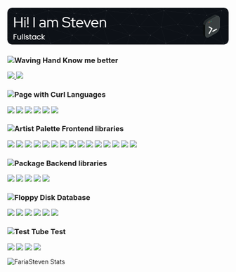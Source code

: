 ![headerNew2](./headerNew2.png)

<h3><img src="https://raw.githubusercontent.com/Tarikul-Islam-Anik/Animated-Fluent-Emojis/master/Emojis/Hand%20gestures/Waving%20Hand.png" alt="Waving Hand" width="30" height="30" /> Know me better</h3>
<p>
    <a href="https://www.linkedin.com/in/steven-faria-12691317a/">
        <img src="https://img.shields.io/badge/linkedin-%230077B5.svg?logo=linkedin&logoColor=white"/>
    </a>
    <a href="https://steven-faria.netlify.app/" target="_blank">
        <img src="https://img.shields.io/badge/My_Site-2ea44f?logo=gamebanana&logoColor=white""/>
    </a>
</p>
<p>
<h3><img src="https://raw.githubusercontent.com/Tarikul-Islam-Anik/Animated-Fluent-Emojis/master/Emojis/Objects/Page%20with%20Curl.png" alt="Page with Curl" width="30" height="30" /> Languages</h3>
<p width="100%">
    <img src="https://img.shields.io/badge/html5-%23E34F26.svg?logo=html5&logoColor=white"/>
    <img src="https://img.shields.io/badge/css3-%231572B6.svg?logo=css3&logoColor=white"/>
    <img src="https://img.shields.io/badge/javascript-%23323330.svg?logo=javascript&logoColor=white"/>
    <img src="https://img.shields.io/badge/typescript-%23007ACC.svg?logo=typescript&logoColor=white"/>
    <img src="https://img.shields.io/badge/-GraphQL-E10098?logo=graphql&logoColor=white"/>
    <img src="https://img.shields.io/badge/java-%23ED8B00.svg?logo=openjdk&logoColor=white"/>
</p>
<h3><img src="https://raw.githubusercontent.com/Tarikul-Islam-Anik/Animated-Fluent-Emojis/master/Emojis/Activities/Artist%20Palette.png" alt="Artist Palette" width="30" height="30" /> Frontend libraries</h3>
<p>
    <img src="https://img.shields.io/badge/-ApolloGraphQL-311C87?logo=apollo-graphql&logoColor=white"/>
    <img src="https://img.shields.io/badge/Chakra-%234ED1C5.svg?logo=chakraui&logoColor=white"/>
    <img src="https://img.shields.io/badge/ChartJS-F5788D.svg?logo=chart.js&logoColor=white"/>
    <img src="https://img.shields.io/badge/AngularJS-%23E23237.svg?logo=Angular&logoColor=white"/>
    <img src="https://img.shields.io/badge/jquery-%230769AD.svg?logo=jquery&logoColor=white"/>
    <img src="https://img.shields.io/badge/laravel-%23FF2D20.svg?logo=laravel&logoColor=white"/>
    <img src="https://img.shields.io/badge/less-2B4C80?logo=less&logoColor=white"/>
    <img src="https://img.shields.io/badge/MUI-%230081CB.svg?logo=mui&logoColor=white"/>
    <img src="https://img.shields.io/badge/react-%2320232a.svg?logo=react&logoColor=white"/>
    <img src="https://img.shields.io/badge/react_native-%2320232a.svg?logo=react&logoColor=white"/>
    <img src="https://img.shields.io/badge/React%20Hook%20Form-%23EC5990.svg?logo=reacthookform&logoColor=white"/>
    <img src="https://img.shields.io/badge/redux-%23593d88.svg?logo=redux&logoColor=white"/>
    <img src="https://img.shields.io/badge/SASS-hotpink.svg?logo=SASS&logoColor=white"/>
    <img src="https://img.shields.io/badge/styled--components-DB7093?logo=styled-components&logoColor=white"/>
    <img src="https://img.shields.io/badge/vite-%23646CFF.svg?logo=vite&logoColor=white"/>
</p>
<h3><img src="https://raw.githubusercontent.com/Tarikul-Islam-Anik/Animated-Fluent-Emojis/master/Emojis/Objects/Package.png" alt="Package" width="30" height="30" /> Backend libraries</h3>
<p>
    <img src="https://img.shields.io/badge/express.js-%23404d59.svg?logo=express&logoColor=white"/>
    <img src="https://img.shields.io/badge/JWT-black?logo=JSON%20web%20tokens&logoColor=white"/>
    <img src="https://img.shields.io/badge/Spring%20Boot-%236DB33F.svg?logo=springboot&logoColor=white"/>
    <img src="https://img.shields.io/badge/Strapi-%232E7EEA.svg?logo=strapi&logoColor=white"/>
    <img src="https://img.shields.io/badge/RabbitMQ-100000.svg?logo=Rabbitmq&logoColor=white&color=FFB300"/>
</p>
<h3><img src="https://raw.githubusercontent.com/Tarikul-Islam-Anik/Animated-Fluent-Emojis/master/Emojis/Objects/Floppy%20Disk.png" alt="Floppy Disk" width="30" height="30" /> Database</h3>
<p>
    <img src="https://img.shields.io/badge/MongoDB-%234ea94b.svg?logo=mongodb&logoColor=white"/>
    <img src="https://img.shields.io/badge/mysql-%2300f.svg?logo=mysql&logoColor=white"/>
    <img src="https://img.shields.io/badge/postgres-%23316192.svg?logo=postgresql&logoColor=white"/>
    <img src="https://img.shields.io/badge/sqlite-%2307405e.svg?logo=sqlite&logoColor=white"/>
    <img src="https://img.shields.io/badge/nestjs-%23E0234E.svg?logo=nestjs&logoColor=white"/>
    <img src="https://img.shields.io/badge/node.js-6DA55F?logo=node.js&logoColor=white"/>
</p>
<h3><img src="https://raw.githubusercontent.com/Tarikul-Islam-Anik/Animated-Fluent-Emojis/master/Emojis/Objects/Test%20Tube.png" alt="Test Tube" width="30" height="30" /> Test</h3>
<p>
    <img src="https://img.shields.io/badge/-cypress-%23E5E5E5?logo=cypress&logoColor=white"/>
    <img src="https://img.shields.io/badge/-jest-%23C21325?logo=jest&logoColor=white"/>
    <img src="https://img.shields.io/badge/Insomnia-black?logo=insomnia&logoColor=white"/>
    <img src="https://img.shields.io/badge/Postman-FF6C37?logo=postman&logoColor=white"/>
</p>
</p>

![FariaSteven Stats](https://github-readme-stats.vercel.app/api/top-langs/?username=FariaSteven&layout=compact&theme=radical)
